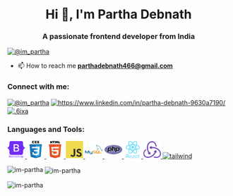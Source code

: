 <h1 align="center">Hi 👋, I'm Partha Debnath</h1>
<h3 align="center">A passionate frontend developer from India</h3>

<p align="left"> <a href="https://twitter.com/@im_partha" target="blank"><img src="https://img.shields.io/twitter/follow/@im_partha?logo=twitter&style=for-the-badge" alt="@im_partha" /></a> </p>

- 📫 How to reach me **parthadebnath466@gmail.com**

<h3 align="left">Connect with me:</h3>
<p align="left">
<a href="https://twitter.com/@im_partha" target="blank"><img align="center" src="https://raw.githubusercontent.com/rahuldkjain/github-profile-readme-generator/master/src/images/icons/Social/twitter.svg" alt="@im_partha" height="30" width="40" /></a>
<a href="https://linkedin.com/in/https://www.linkedin.com/in/partha-debnath-9630a7190/" target="blank"><img align="center" src="https://raw.githubusercontent.com/rahuldkjain/github-profile-readme-generator/master/src/images/icons/Social/linked-in-alt.svg" alt="https://www.linkedin.com/in/partha-debnath-9630a7190/" height="30" width="40" /></a>
<a href="https://discord.gg/.6ixa" target="blank"><img align="center" src="https://raw.githubusercontent.com/rahuldkjain/github-profile-readme-generator/master/src/images/icons/Social/discord.svg" alt=".6ixa" height="30" width="40" /></a>
</p>

<h3 align="left">Languages and Tools:</h3>
<p align="left"> <a href="https://getbootstrap.com" target="_blank" rel="noreferrer"> <img src="https://raw.githubusercontent.com/devicons/devicon/master/icons/bootstrap/bootstrap-plain-wordmark.svg" alt="bootstrap" width="40" height="40"/> </a> <a href="https://www.w3schools.com/css/" target="_blank" rel="noreferrer"> <img src="https://raw.githubusercontent.com/devicons/devicon/master/icons/css3/css3-original-wordmark.svg" alt="css3" width="40" height="40"/> </a> <a href="https://www.w3.org/html/" target="_blank" rel="noreferrer"> <img src="https://raw.githubusercontent.com/devicons/devicon/master/icons/html5/html5-original-wordmark.svg" alt="html5" width="40" height="40"/> </a> <a href="https://developer.mozilla.org/en-US/docs/Web/JavaScript" target="_blank" rel="noreferrer"> <img src="https://raw.githubusercontent.com/devicons/devicon/master/icons/javascript/javascript-original.svg" alt="javascript" width="40" height="40"/> </a> <a href="https://www.mysql.com/" target="_blank" rel="noreferrer"> <img src="https://raw.githubusercontent.com/devicons/devicon/master/icons/mysql/mysql-original-wordmark.svg" alt="mysql" width="40" height="40"/> </a> <a href="https://www.php.net" target="_blank" rel="noreferrer"> <img src="https://raw.githubusercontent.com/devicons/devicon/master/icons/php/php-original.svg" alt="php" width="40" height="40"/> </a> <a href="https://reactjs.org/" target="_blank" rel="noreferrer"> <img src="https://raw.githubusercontent.com/devicons/devicon/master/icons/react/react-original-wordmark.svg" alt="react" width="40" height="40"/> </a> <a href="https://redux.js.org" target="_blank" rel="noreferrer"> <img src="https://raw.githubusercontent.com/devicons/devicon/master/icons/redux/redux-original.svg" alt="redux" width="40" height="40"/> </a> <a href="https://tailwindcss.com/" target="_blank" rel="noreferrer"> <img src="https://www.vectorlogo.zone/logos/tailwindcss/tailwindcss-icon.svg" alt="tailwind" width="40" height="40"/> </a> </p>

<p><img align="left" src="https://github-readme-stats.vercel.app/api/top-langs?username=im-partha&show_icons=true&locale=en&layout=compact" alt="im-partha" /></p>

<p>&nbsp;<img align="center" src="https://github-readme-stats.vercel.app/api?username=im-partha&show_icons=true&locale=en" alt="im-partha" /></p>

<p><img align="center" src="https://github-readme-streak-stats.herokuapp.com/?user=im-partha&" alt="im-partha" /></p>
